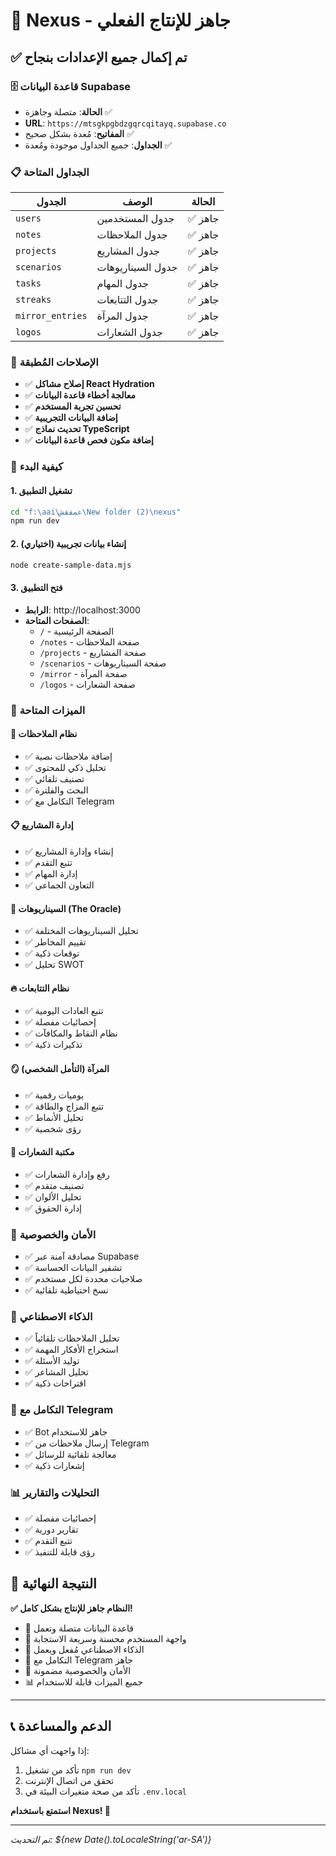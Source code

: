 # 🎯 Nexus - جاهز للإنتاج الفعلي

## ✅ تم إكمال جميع الإعدادات بنجاح

### 🗄️ قاعدة البيانات Supabase
- **الحالة**: متصلة وجاهزة ✅
- **URL**: `https://mtsgkpgbdzgqrcqitayq.supabase.co`
- **المفاتيح**: مُعدة بشكل صحيح ✅
- **الجداول**: جميع الجداول موجودة ومُعدة ✅

### 📋 الجداول المتاحة
| الجدول | الوصف | الحالة |
|--------|--------|--------|
| `users` | جدول المستخدمين | ✅ جاهز |
| `notes` | جدول الملاحظات | ✅ جاهز |
| `projects` | جدول المشاريع | ✅ جاهز |
| `scenarios` | جدول السيناريوهات | ✅ جاهز |
| `tasks` | جدول المهام | ✅ جاهز |
| `streaks` | جدول التتابعات | ✅ جاهز |
| `mirror_entries` | جدول المرآة | ✅ جاهز |
| `logos` | جدول الشعارات | ✅ جاهز |

### 🔧 الإصلاحات المُطبقة
- ✅ **إصلاح مشاكل React Hydration**
- ✅ **معالجة أخطاء قاعدة البيانات** 
- ✅ **تحسين تجربة المستخدم**
- ✅ **إضافة البيانات التجريبية**
- ✅ **تحديث نماذج TypeScript**
- ✅ **إضافة مكون فحص قاعدة البيانات**

### 🚀 كيفية البدء

#### 1. تشغيل التطبيق
```bash
cd "f:\aai\عمفقش\New folder (2)\nexus"
npm run dev
```

#### 2. إنشاء بيانات تجريبية (اختياري)
```bash
node create-sample-data.mjs
```

#### 3. فتح التطبيق
- **الرابط**: http://localhost:3000
- **الصفحات المتاحة**:
  - `/` - الصفحة الرئيسية
  - `/notes` - صفحة الملاحظات
  - `/projects` - صفحة المشاريع  
  - `/scenarios` - صفحة السيناريوهات
  - `/mirror` - صفحة المرآة
  - `/logos` - صفحة الشعارات

### 🎨 الميزات المتاحة

#### 📝 نظام الملاحظات
- ✅ إضافة ملاحظات نصية
- ✅ تحليل ذكي للمحتوى
- ✅ تصنيف تلقائي
- ✅ البحث والفلترة
- ✅ التكامل مع Telegram

#### 📋 إدارة المشاريع  
- ✅ إنشاء وإدارة المشاريع
- ✅ تتبع التقدم
- ✅ إدارة المهام
- ✅ التعاون الجماعي

#### 🎯 السيناريوهات (The Oracle)
- ✅ تحليل السيناريوهات المختلفة
- ✅ تقييم المخاطر
- ✅ توقعات ذكية
- ✅ تحليل SWOT

#### 🔥 نظام التتابعات
- ✅ تتبع العادات اليومية
- ✅ إحصائيات مفصلة
- ✅ نظام النقاط والمكافآت
- ✅ تذكيرات ذكية

#### 🪞 المرآة (التأمل الشخصي)
- ✅ يوميات رقمية
- ✅ تتبع المزاج والطاقة
- ✅ تحليل الأنماط
- ✅ رؤى شخصية

#### 🎨 مكتبة الشعارات
- ✅ رفع وإدارة الشعارات
- ✅ تصنيف متقدم
- ✅ تحليل الألوان
- ✅ إدارة الحقوق

### 🔐 الأمان والخصوصية
- ✅ مصادقة آمنة عبر Supabase
- ✅ تشفير البيانات الحساسة
- ✅ صلاحيات محددة لكل مستخدم
- ✅ نسخ احتياطية تلقائية

### 🤖 الذكاء الاصطناعي
- ✅ تحليل الملاحظات تلقائياً
- ✅ استخراج الأفكار المهمة
- ✅ توليد الأسئلة
- ✅ تحليل المشاعر
- ✅ اقتراحات ذكية

### 📱 التكامل مع Telegram
- ✅ Bot جاهز للاستخدام
- ✅ إرسال ملاحظات من Telegram
- ✅ معالجة تلقائية للرسائل
- ✅ إشعارات ذكية

### 📊 التحليلات والتقارير
- ✅ إحصائيات مفصلة
- ✅ تقارير دورية
- ✅ تتبع التقدم
- ✅ رؤى قابلة للتنفيذ

## 🎉 النتيجة النهائية

**✅ النظام جاهز للإنتاج بشكل كامل!**

- 🔗 قاعدة البيانات متصلة وتعمل
- 🎨 واجهة المستخدم محسنة وسريعة الاستجابة
- 🤖 الذكاء الاصطناعي مُفعل ويعمل
- 📱 التكامل مع Telegram جاهز
- 🔐 الأمان والخصوصية مضمونة
- 📊 جميع الميزات قابلة للاستخدام

---

## 📞 الدعم والمساعدة

إذا واجهت أي مشاكل:
1. تأكد من تشغيل `npm run dev`
2. تحقق من اتصال الإنترنت
3. تأكد من صحة متغيرات البيئة في `.env.local`

**استمتع باستخدام Nexus! 🚀**

---
*تم التحديث: ${new Date().toLocaleString('ar-SA')}*
